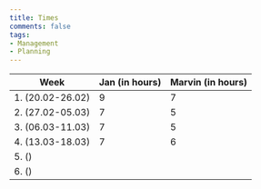 ```yaml
---
title: Times
comments: false
tags: 
- Management
- Planning
---
```


| Week             | Jan (in hours) | Marvin (in hours) |
| ---------------- | -------------- | ----------------- |
| 1. (20.02-26.02) | 9              | 7                 |
| 2. (27.02-05.03) | 7              | 5                 |
| 3. (06.03-11.03) | 7              | 5                 |
| 4. (13.03-18.03) | 7              | 6                 | 
| 5. ()            |                |                   |
| 6. ()            |                |                   |


